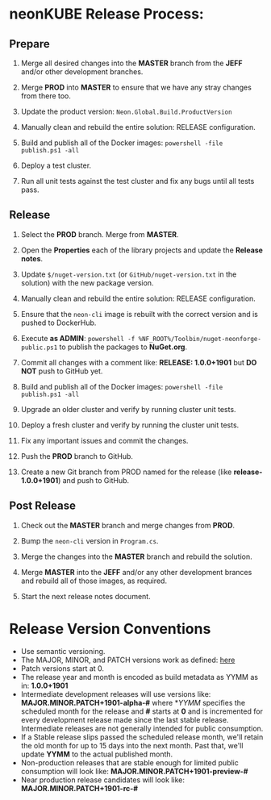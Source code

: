 # neonKUBE Release Process:

## Prepare

1. Merge all desired changes into the **MASTER** branch from the **JEFF** and/or other development branches.

2. Merge **PROD** into **MASTER** to ensure that we have any stray changes from there too.

3. Update the product version: `Neon.Global.Build.ProductVersion`

4. Manually clean and rebuild the entire solution: RELEASE configuration.

5. Build and publish all of the Docker images: `powershell -file publish.ps1 -all`

6. Deploy a test cluster.

7. Run all unit tests against the test cluster and fix any bugs until all tests pass.

## Release 

1. Select the **PROD** branch.  Merge from **MASTER**.

2. Open the **Properties** each of the library projects and update the **Release notes**.

3. Update `$/nuget-version.txt` (or `GitHub/nuget-version.txt` in the solution) with the 
   new package version.

4. Manually clean and rebuild the entire solution: RELEASE configuration.

5. Ensure that the `neon-cli` image is rebuilt with the correct version and is pushed to DockerHub.

6. Execute **as ADMIN**: `powershell -f %NF_ROOT%/Toolbin/nuget-neonforge-public.ps1` to publish the packages to **NuGet.org**.

7. Commit all changes with a comment like: **RELEASE: 1.0.0+1901** but **DO NOT** push to GitHub yet.

8. Build and publish all of the Docker images: `powershell -file publish.ps1 -all`

9. Upgrade an older cluster and verify by running cluster unit tests.

10. Deploy a fresh cluster and verify by running the cluster unit tests.

11. Fix any important issues and commit the changes.

12. Push the **PROD** branch to GitHub.

13. Create a new Git branch from PROD named for the release (like **release-1.0.0+1901**) and push to GitHub.

## Post Release

1. Check out the **MASTER** branch and merge changes from **PROD**.

2. Bump the `neon-cli` version in `Program.cs`.

3. Merge the changes into the **MASTER** branch and rebuild the solution.

4. Merge **MASTER** into the **JEFF** and/or any other development brances and rebuild all of those images, as required.

5. Start the next release notes document.

 # Release Version Conventions

* Use semantic versioning.
* The MAJOR, MINOR, and PATCH versions work as defined: [here](https://semver.org/)
* Patch versions start at 0.
* The release year and month is encoded as build metadata as YYMM as in: **1.0.0+1901**
* Intermediate development releases will use versions like: **MAJOR.MINOR.PATCH+1901-alpha-#** where **YYMM* specifies the scheduled month for the release and **#** starts at **0** and is incremented for every development release made since the last stable release.  Intermediate releases are not generally intended for public consumption.
* If a Stable release slips passed the scheduled release month, we'll retain the old month for up to 15 days into the next month.  Past that, we'll update **YYMM** to the actual published month.
* Non-production releases that are stable enough for limited public consumption will look like: **MAJOR.MINOR.PATCH+1901-preview-#**
* Near production release candidates will look like: **MAJOR.MINOR.PATCH+1901-rc-#**
